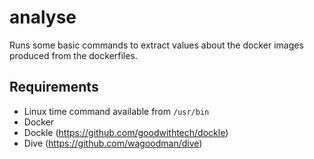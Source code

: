 # analyse

Runs some basic commands to extract values about the docker images produced from the dockerfiles.

## Requirements
* Linux time command available from `/usr/bin`
* Docker
* Dockle (https://github.com/goodwithtech/dockle)
* Dive (https://github.com/wagoodman/dive)
